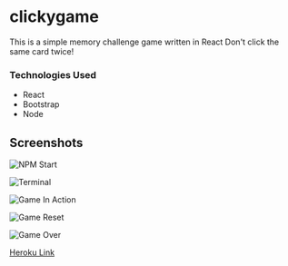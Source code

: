 # clickygame
This is a simple memory challenge game written in React
Don't click the same card twice!


### Technologies Used

- React
- Bootstrap
- Node


## Screenshots


![NPM Start]("https://github.com/slsmi285/clickygame/blob/master/images/npm%20start%20game.PNG")

![Terminal]("https://github.com/slsmi285/clickygame/blob/master/images/terminal%20log%20successful.PNG")

![Game In Action]("https://github.com/slsmi285/clickygame/blob/master/images/terminal%20log%20successful.PNG")

![Game Reset]("https://github.com/slsmi285/clickygame/blob/master/images/game%20reset.PNG")

![Game Over]("hhttps://github.com/slsmi285/clickygame/blob/master/images/choosing%20same%20pic%20game%20over.jpg")

[Heroku Link]("https://react-clickysponge-app.herokuapp.com/")